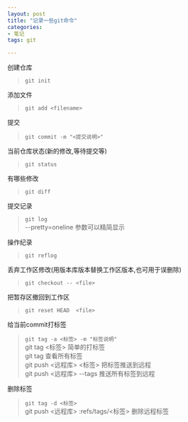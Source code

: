```yaml
---
layout: post
title: "记录一些git命令"
categories:
- 笔记
tags: git

---
```


创建仓库
> `git init`

添加文件
> `git add <filename>`

提交
> `git commit -m "<提交说明>"`

当前仓库状态(新的修改,等待提交等)
> `git status`

有哪些修改
> `git diff`

提交记录
> `git log`  
--pretty=oneline 参数可以精简显示

操作纪录
> `git reflog`

丢弃工作区修改(用版本库版本替换工作区版本,也可用于误删除)
> `git checkout -- <file>`

把暂存区撤回到工作区
> `git reset HEAD  <file>`

给当前commit打标签
> `git tag -a <标签> -m "标签说明"`  
git tag <标签> 简单的打标签  
git tag 查看所有标签  
git push <远程库> <标签> 把标签推送到远程  
git push <远程库> --tags 推送所有标签到远程

删除标签
> `git tag -d <标签>`  
git push <远程库> :refs/tags/<标签> 删除远程标签
